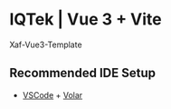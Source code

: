 # IQTek | Vue 3 + Vite

Xaf-Vue3-Template

## Recommended IDE Setup

- [VSCode](https://code.visualstudio.com/) + [Volar](https://marketplace.visualstudio.com/items?itemName=johnsoncodehk.volar)
